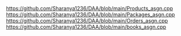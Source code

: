 https://github.com/Sharanya1236/DAA/blob/main/Products_asgn.cpp
https://github.com/Sharanya1236/DAA/blob/main/Packages_asgn.cpp
https://github.com/Sharanya1236/DAA/blob/main/Orders_asgn.cpp
https://github.com/Sharanya1236/DAA/blob/main/books_asgn.cpp
